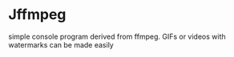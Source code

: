 # Jffmpeg
simple console program derived from ffmpeg. GIFs or videos with watermarks can be made easily
